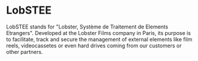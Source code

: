 # LobSTEE

LobSTEE stands for "Lobster, Système de Traitement de Elements Etrangers". Developed at the Lobster Films company in Paris, its purpose is to facilitate, track and secure the management of external elements like film reels, videocassetes or even hard drives coming from our customers or other partners. 
